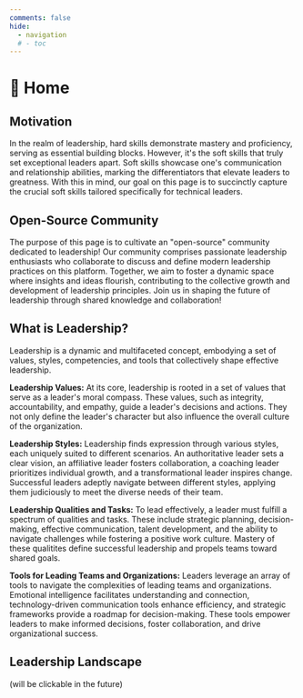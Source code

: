 ```yaml
---
comments: false
hide:
  - navigation
  # - toc
---
```

# 🏡 Home

## Motivation

In the realm of leadership, hard skills demonstrate mastery and proficiency, serving as essential building blocks. However, it's the soft skills that truly set exceptional leaders apart. Soft skills showcase one's communication and relationship abilities, marking the differentiators that elevate leaders to greatness. With this in mind, our goal on this page is to succinctly capture the crucial soft skills tailored specifically for technical leaders.

## Open-Source Community

The purpose of this page is to cultivate an "open-source" community dedicated to leadership! Our community comprises passionate leadership enthusiasts who collaborate to discuss and define modern leadership practices on this platform. Together, we aim to foster a dynamic space where insights and ideas flourish, contributing to the collective growth and development of leadership principles. Join us in shaping the future of leadership through shared knowledge and collaboration!

## What is Leadership?

Leadership is a dynamic and multifaceted concept, embodying a set of values, styles, competencies, and tools that collectively shape effective leadership.

**Leadership Values:**
At its core, leadership is rooted in a set of values that serve as a leader's moral compass. These values, such as integrity, accountability, and empathy, guide a leader's decisions and actions. They not only define the leader's character but also influence the overall culture of the organization.

**Leadership Styles:**
Leadership finds expression through various styles, each uniquely suited to different scenarios. An authoritative leader sets a clear vision, an affiliative leader fosters collaboration, a coaching leader prioritizes individual growth, and a transformational leader inspires change. Successful leaders adeptly navigate between different styles, applying them judiciously to meet the diverse needs of their team.

**Leadership Qualities and Tasks:**
To lead effectively, a leader must fulfill a spectrum of qualities and tasks. These include strategic planning, decision-making, effective communication, talent development, and the ability to navigate challenges while fostering a positive work culture. Mastery of these qualitites define successful leadership and propels teams toward shared goals.

**Tools for Leading Teams and Organizations:**
Leaders leverage an array of tools to navigate the complexities of leading teams and organizations. Emotional intelligence facilitates understanding and connection, technology-driven communication tools enhance efficiency, and strategic frameworks provide a roadmap for decision-making. These tools empower leaders to make informed decisions, foster collaboration, and drive organizational success.

## Leadership Landscape

(will be clickable in the future)

<object data="assets/landscape.drawio.svg" type="image/svg+xml" width="900"></object>

